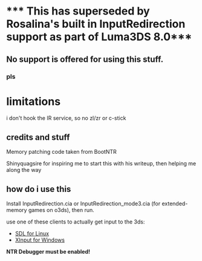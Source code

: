 # *** This has superseded by Rosalina's built in InputRedirection support as part of Luma3DS 8.0***
## No support is offered for using this stuff.
### pls

# limitations
i don't hook the IR service, so no zl/zr or c-stick

## credits and stuff
Memory patching code taken from BootNTR

Shinyquagsire for inspiring me to start this with his writeup, then helping me along the way

## how do i use this
Install InputRedirection.cia or InputRedirection_mode3.cia (for extended-memory games on o3ds), then run.

use one of these clients to actually get input to the 3ds:
* [SDL for Linux](https://github.com/Stary2001/InputClient-SDL)
* [XInput for Windows](https://github.com/Kazo/InputRedirectionClient)

**NTR Debugger must be enabled!**
